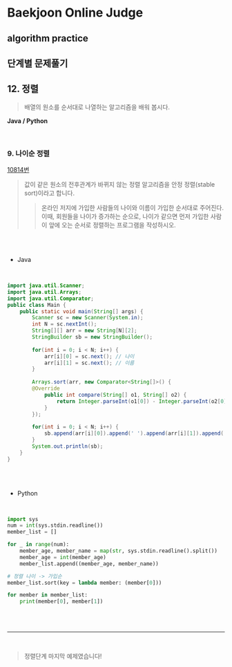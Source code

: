 # Baekjoon Online Judge

## algorithm practice

## 단계별 문제풀기

## 12. 정렬

> 배열의 원소를 순서대로 나열하는 알고리즘을 배워 봅시다.

**Java / Python**

<br>

### 9. 나이순 정렬
[10814번](https://www.acmicpc.net/problem/10814) 
> 값이 같은 원소의 전후관계가 바뀌지 않는 정렬 알고리즘을 안정 정렬(stable sort)이라고 합니다.
>> 온라인 저지에 가입한 사람들의 나이와 이름이 가입한 순서대로 주어진다. 이때, 회원들을 나이가 증가하는 순으로, 나이가 같으면 먼저 가입한 사람이 앞에 오는 순서로 정렬하는 프로그램을 작성하시오.

<br><br>

- Java
<br>

```java
import java.util.Scanner;
import java.util.Arrays;
import java.util.Comparator;
public class Main {
    public static void main(String[] args) {
        Scanner sc = new Scanner(System.in);
        int N = sc.nextInt();
        String[][] arr = new String[N][2];
        StringBuilder sb = new StringBuilder();
        
        for(int i = 0; i < N; i++) {
            arr[i][0] = sc.next(); // 나이
            arr[i][1] = sc.next(); // 이름
        }
        
        Arrays.sort(arr, new Comparator<String[]>() {          
        @Override
            public int compare(String[] o1, String[] o2) {
                return Integer.parseInt(o1[0]) - Integer.parseInt(o2[0]);
            }
        });
        
        for(int i = 0; i < N; i++) {
            sb.append(arr[i][0]).append(' ').append(arr[i][1]).append('\n');
        }
        System.out.println(sb);
    }
}
```


<br><br>

- Python

<br>

```python
import sys
num = int(sys.stdin.readline())
member_list = []

for _ in range(num):
    member_age, member_name = map(str, sys.stdin.readline().split())
    member_age = int(member_age)
    member_list.append((member_age, member_name))

# 정렬 나이 -> 가입순
member_list.sort(key = lambda member: (member[0]))

for member in member_list:
    print(member[0], member[1])
```


<br><br>

---

<br>

> 정렬단계 마지막 예제였습니다!
